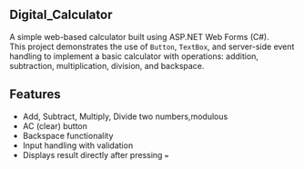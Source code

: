 ## Digital_Calculator

A simple web-based calculator built using ASP.NET Web Forms (C#).  
This project demonstrates the use of `Button`, `TextBox`, and server-side event handling to implement a basic calculator with operations: addition, subtraction, multiplication, division, and backspace.

## Features

- Add, Subtract, Multiply, Divide two numbers,modulous
- AC (clear) button
- Backspace functionality
- Input handling with validation
- Displays result directly after pressing `=`
